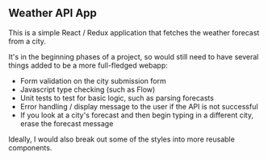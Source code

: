 ## Weather API App

This is a simple React / Redux application that fetches the weather forecast from a city.

It's in the beginning phases of a project, so would still need to have several things added to be a more
full-fledged webapp: 

- Form validation on the city submission form
- Javascript type checking (such as Flow)
- Unit tests to test for basic logic, such as parsing forecasts
- Error handling / display message to the user if the API is not successful
- If you look at a city's forecast and then begin typing in a different city, erase the forecast message

Ideally, I would also break out some of the styles into more reusable components. 